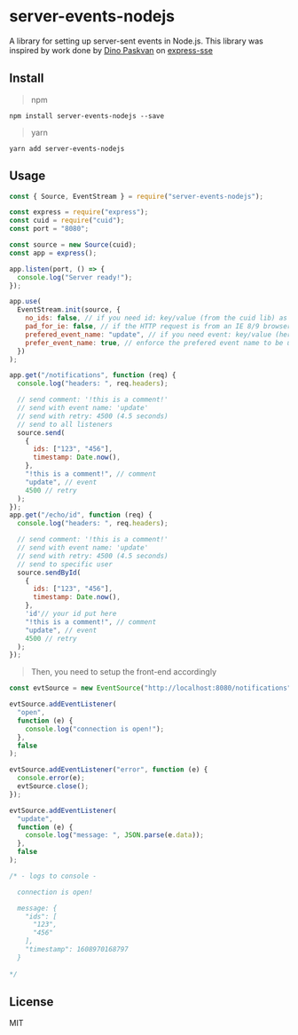 # server-events-nodejs

A library for setting up server-sent events in Node.js. This library was inspired by work done by [
Dino Paskvan](https://www.github.com/dpskvn) on [express-sse](https://www.github.com/dpskvn/express-sse)

## Install

> npm

`npm install server-events-nodejs --save`

> yarn

`yarn add server-events-nodejs`

## Usage

```js
const { Source, EventStream } = require("server-events-nodejs");

const express = require("express");
const cuid = require("cuid");
const port = "8080";

const source = new Source(cuid);
const app = express();

app.listen(port, () => {
  console.log("Server ready!");
});

app.use(
  EventStream.init(source, {
    no_ids: false, // if you need id: key/value (from the cuid lib) as part of the text-stream response - set to 'true'
    pad_for_ie: false, // if the HTTP request is from an IE 8/9 browser - set to 'true'
    prefered_event_name: "update", // if you need event: key/value (here set to 'update')  as part of the text-stream resposne - set here to whatever you like
    prefer_event_name: true, // enforce the prefered event name to be used in the text-stream response
  })
);

app.get("/notifications", function (req) {
  console.log("headers: ", req.headers);

  // send comment: '!this is a comment!'
  // send with event name: 'update'
  // send with retry: 4500 (4.5 seconds)
  // send to all listeners
  source.send(
    {
      ids: ["123", "456"],
      timestamp: Date.now(),
    },
    "!this is a comment!", // comment
    "update", // event
    4500 // retry
  );
});
app.get("/echo/id", function (req) {
  console.log("headers: ", req.headers);

  // send comment: '!this is a comment!'
  // send with event name: 'update'
  // send with retry: 4500 (4.5 seconds)
  // send to specific user
  source.sendById(
    {
      ids: ["123", "456"],
      timestamp: Date.now(),
    },
    'id'// your id put here
    "!this is a comment!", // comment
    "update", // event
    4500 // retry
  );
});
```

> Then, you need to setup the front-end accordingly

```js
const evtSource = new EventSource("http://localhost:8080/notifications");

evtSource.addEventListener(
  "open",
  function (e) {
    console.log("connection is open!");
  },
  false
);

evtSource.addEventListener("error", function (e) {
  console.error(e);
  evtSource.close();
});

evtSource.addEventListener(
  "update",
  function (e) {
    console.log("message: ", JSON.parse(e.data));
  },
  false
);

/* - logs to console -

  connection is open!

  message: {
    "ids": [
      "123",
      "456"
    ],
    "timestamp": 1608970168797
  }
  
*/
```

## License

MIT
